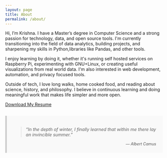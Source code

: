 ```yaml
---
layout: page
title: About
permalink: /about/
---
```


<style>

.quote {
  font-style: italic;
  background: #f9f9f9;
  padding: 1.5em;
  border-left: 5px solid #ccc;
  margin: 2em auto;
  max-width: 600px;
}
.quote figcaption {
  text-align: right;
  margin-top: 1em;
  font-size: 0.9em;
  color: #555;
}

</style>

Hi, I’m Krishna. I have a Master’s degree in Computer Science and a strong passion for technology, data, and open source tools. I'm currently transitioning into the field of data analytics, building projects, and sharpening my skills in Python,libraries like Pandas, and other tools.

I enjoy learning by doing it, whether it's running self hosted services on Raspberry Pi, experimenting with GNU+Linux, or creating useful visualizations from real world data. I'm also interested in web development, automation, and privacy focused tools.

Outside of tech, I love long walks, home cooked food, and reading about science, history, and philosophy. I believe in continuous learning and doing meaningful work that makes life simpler and more open.

<p><a href="/resume.pdf" download>Download My Resume</a></p>


<figure class="quote">
  <blockquote>
    “In the depth of winter, I finally learned that within me there lay an invincible summer.”
  </blockquote>
  <figcaption>— Albert Camus</figcaption>
</figure>
